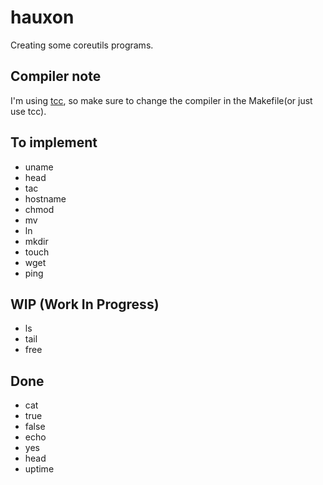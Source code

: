 # hauxon

Creating some coreutils programs.

## Compiler note

I'm using [tcc](https://bellard.org/tcc/), so make sure to change the compiler in the Makefile(or just use tcc).

## To implement

- uname
- head
- tac
- hostname
- chmod
- mv
- ln
- mkdir
- touch
- wget
- ping

## WIP (Work In Progress)

- ls
- tail
- free

## Done

- cat
- true
- false
- echo
- yes
- head
- uptime
